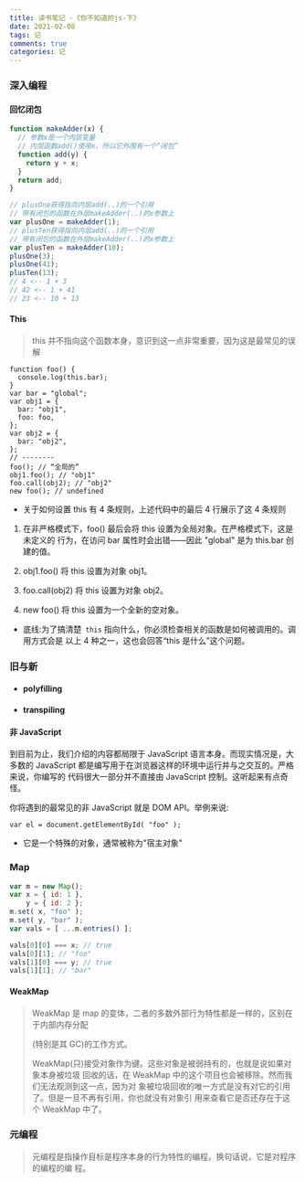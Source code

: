 ```yaml
---
title: 读书笔记 -《你不知道的js-下》
date: 2021-02-08
tags: 记
comments: true
categories: 记
---
```




### 深入编程

#### 回忆闭包

```js
function makeAdder(x) {
  // 参数x是一个内层变量
  // 内层函数add()使用x，所以它外围有一个“闭包”
  function add(y) {
    return y + x;
  }
  return add;
}

// plusOne获得指向内层add(..)的一个引用
// 带有闭包的函数在外层makeAdder(..)的x参数上
var plusOne = makeAdder(1);
// plusTen获得指向内层add(..)的一个引用
// 带有闭包的函数在外层makeAdder(..)的x参数上
var plusTen = makeAdder(10);
plusOne(3);
plusOne(41);
plusTen(13);
// 4 <-- 1 + 3
// 42 <-- 1 + 41
// 23 <-- 10 + 13

```



#### This

> this 并不指向这个函数本身，意识到这一点非常重要，因为这是最常见的误解

```JS
function foo() {
  console.log(this.bar);
}
var bar = "global";
var obj1 = {
  bar: "obj1",
  foo: foo,
};
var obj2 = {
  bar: "obj2",
};
// --------
foo(); // “全局的”
obj1.foo(); // "obj1"
foo.call(obj2); // "obj2"
new foo(); // undefined

```



- 关于如何设置 this 有 4 条规则，上述代码中的最后 4 行展示了这 4 条规则

1.  在非严格模式下，foo() 最后会将 this 设置为全局对象。在严格模式下，这是未定义的 行为，在访问 bar 属性时会出错——因此 "global" 是为 this.bar 创建的值。

2. obj1.foo() 将 this 设置为对象 obj1。
3.   foo.call(obj2) 将 this 设置为对象 obj2。
4. new foo() 将 this 设置为一个全新的空对象。

- 底线:为了搞清楚` this` 指向什么，你必须检查相关的函数是如何被调用的。调用方式会是 以上 4 种之一，这也会回答“this 是什么”这个问题。



### 旧与新

- #### polyfilling

- ####  transpiling



#### 非 JavaScript

到目前为止，我们介绍的内容都局限于 JavaScript 语言本身。而现实情况是，大多数的 JavaScript 都是编写用于在浏览器这样的环境中运行并与之交互的。严格来说，你编写的 代码很大一部分并不直接由 JavaScript 控制。这听起来有点奇怪。

你将遇到的最常见的非 JavaScript 就是 DOM API。举例来说: 

```JS
var el = document.getElementById( "foo" );
```

- 它是一个特殊的对象，通常被称为"宿主对象"



### Map

```js
var m = new Map();
var x = { id: 1 },
    y = { id: 2 };
m.set( x, "foo" );
m.set( y, "bar" );
var vals = [ ...m.entries() ];

vals[0][0] === x; // true
vals[0][1]; // "foo"
vals[1][0] === y; // true
vals[1][1]; // "bar"

```



#### WeakMap

> WeakMap 是 map 的变体，二者的多数外部行为特性都是一样的，区别在于内部内存分配
>
> (特别是其 GC)的工作方式。
>
> WeakMap(只)接受对象作为键。这些对象是被弱持有的，也就是说如果对象本身被垃圾 回收的话，在 WeakMap 中的这个项目也会被移除。然而我们无法观测到这一点，因为对 象被垃圾回收的唯一方式是没有对它的引用了。但是一旦不再有引用，你也就没有对象引 用来查看它是否还存在于这个 WeakMap 中了。



### 元编程

> 元编程是指操作目标是程序本身的行为特性的编程。换句话说，它是对程序的编程的编 程。

